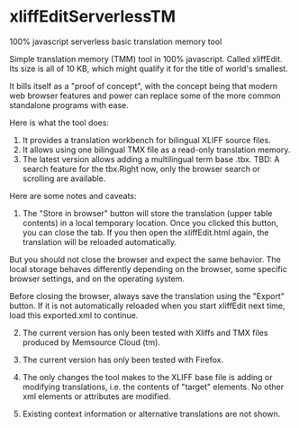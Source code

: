 # xliffEditServerlessTM
100% javascript serverless basic translation memory tool

Simple translation memory (TMM) tool in 100% javascript. Called xliffEdit. Its size is all of 10 KB, which might qualify it for the title of world's smallest.


It bills itself as a "proof of concept", with the concept being that modern web browser features and power can replace some of the more common standalone programs with ease.


Here is what the tool does:

1) It provides a translation workbench for bilingual XLIFF source files.
2) It allows using one bilingual TMX file as a read-only translation memory.
3) The latest version allows adding a multilingual term base .tbx. TBD: A search feature for the tbx.Right now, only the
browser search or scrolling are available.


Here are some notes and caveats:

1) The "Store in browser" button will store the translation (upper table contents) in a local temporary location. Once you clicked this button, you can close the tab. If you then open the xliffEdit.html again, the translation will be reloaded automatically.

But you should not close the browser and expect the same behavior. The local storage behaves differently depending on the browser, some specific browser settings, and on the operating system.

Before closing the browser, always save the translation using the "Export" button. If it is not automatically reloaded when you start xliffEdit next time, load this exported.xml to continue.


2) The current version has only been tested with Xliffs and TMX files produced by Memsource Cloud (tm).

3) The current version has only been tested with Firefox.

4) The only changes the tool makes to the XLIFF base file is adding or modifying translations, i.e. the contents of "target" elements. No other xml elements or attributes are modified.

5) Existing context information or alternative translations are not shown.



